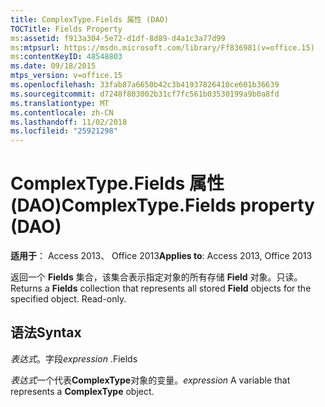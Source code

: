 ```yaml
---
title: ComplexType.Fields 属性 (DAO)
TOCTitle: Fields Property
ms:assetid: f913a304-5e72-d1df-8d89-d4a1c3a77d99
ms:mtpsurl: https://msdn.microsoft.com/library/Ff836981(v=office.15)
ms:contentKeyID: 48548803
ms.date: 09/18/2015
mtps_version: v=office.15
ms.openlocfilehash: 33fab87a6650b42c3b41937826410ce601b36639
ms.sourcegitcommit: d7248f803002b31cf7fc561b03530199a9b0a8fd
ms.translationtype: MT
ms.contentlocale: zh-CN
ms.lasthandoff: 11/02/2018
ms.locfileid: "25921298"
---
```

# <a name="complextypefields-property-dao"></a><span data-ttu-id="1e2f8-102">ComplexType.Fields 属性 (DAO)</span><span class="sxs-lookup"><span data-stu-id="1e2f8-102">ComplexType.Fields property (DAO)</span></span>


<span data-ttu-id="1e2f8-103">**适用于**： Access 2013、 Office 2013</span><span class="sxs-lookup"><span data-stu-id="1e2f8-103">**Applies to**: Access 2013, Office 2013</span></span>

<span data-ttu-id="1e2f8-p101">返回一个 **Fields** 集合，该集合表示指定对象的所有存储 **Field** 对象。只读。</span><span class="sxs-lookup"><span data-stu-id="1e2f8-p101">Returns a **Fields** collection that represents all stored **Field** objects for the specified object. Read-only.</span></span>

## <a name="syntax"></a><span data-ttu-id="1e2f8-106">语法</span><span class="sxs-lookup"><span data-stu-id="1e2f8-106">Syntax</span></span>

<span data-ttu-id="1e2f8-107">*表达式*。字段</span><span class="sxs-lookup"><span data-stu-id="1e2f8-107">*expression* .Fields</span></span>

<span data-ttu-id="1e2f8-108">*表达式*一个代表**ComplexType**对象的变量。</span><span class="sxs-lookup"><span data-stu-id="1e2f8-108">*expression* A variable that represents a **ComplexType** object.</span></span>

